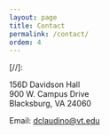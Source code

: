 ```yaml
---
layout: page
title: Contact
permalink: /contact/
ordem: 4
---
```


[//]: <amp-img width="600" height="300" layout="responsive" src="http://lorempixel.com/600/300/sports"></amp-img>

156D Davidson Hall  
900 W. Campus Drive  
Blacksburg, VA 24060  

Email: <a href="mailto:dclaudino@vt.edu">dclaudino@vt.edu</a> 

